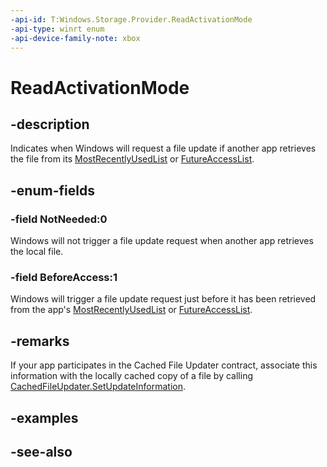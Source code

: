 ```yaml
---
-api-id: T:Windows.Storage.Provider.ReadActivationMode
-api-type: winrt enum
-api-device-family-note: xbox
---
```


<!-- Enumeration syntax
public enum Windows.Storage.Provider.ReadActivationMode : int
-->

# ReadActivationMode

## -description
Indicates when Windows will request a file update if another app retrieves the file from its [MostRecentlyUsedList](../windows.storage.accesscache/storageapplicationpermissions_mostrecentlyusedlist.md) or [FutureAccessList](../windows.storage.accesscache/storageapplicationpermissions_futureaccesslist.md).

## -enum-fields
### -field NotNeeded:0
Windows will not trigger a file update request when another app retrieves the local file.

### -field BeforeAccess:1
Windows will trigger a file update request just before it has been retrieved from the app's [MostRecentlyUsedList](../windows.storage.accesscache/storageapplicationpermissions_mostrecentlyusedlist.md) or [FutureAccessList](../windows.storage.accesscache/storageapplicationpermissions_futureaccesslist.md).


## -remarks
If your app participates in the Cached File Updater contract, associate this information with the locally cached copy of a file by calling [CachedFileUpdater.SetUpdateInformation](cachedfileupdater_setupdateinformation_1837385638.md).

## -examples

## -see-also